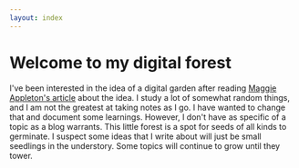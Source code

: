 ```yaml
---
layout: index
---
```

# Welcome to my digital forest
I've been interested in the idea of a digital garden after reading [Maggie Appleton's article](https://maggieappleton.com/garden-history) about the idea.  I study a lot of somewhat random things, and I am not the greatest at taking notes as I go. I have wanted to change that and document some learnings.  However, I don't have as specific of a topic as a blog warrants.  This little forest is a spot for seeds of all kinds to germinate. I suspect some ideas that I write about will just be small seedlings in the understory.  Some topics will continue to grow until they tower. 